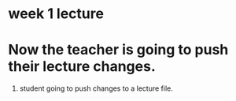 # week 1 lecture

# Now the teacher is going to push their lecture changes. 


1. student going to push changes to a lecture file. 